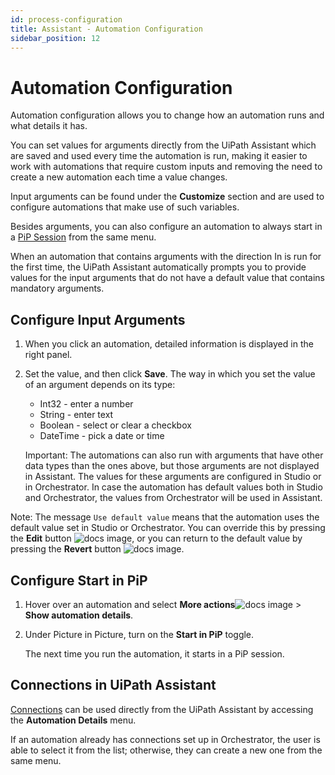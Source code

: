 ```yaml
---
id: process-configuration
title: Assistant - Automation Configuration
sidebar_position: 12
---
```

# Automation Configuration

Automation configuration allows you to change how an automation runs and what details it has.

You can set values for arguments directly from the UiPath Assistant which are saved and used every time the automation is
run, making it easier to work with automations that require custom inputs and removing the need to create a new automation
each time a value changes.

Input arguments can be found under the **Customize** section and are used to configure automations that make use of such variables.

Besides arguments, you can also configure an automation to always start in a [PiP Session](/assistant/standalone/latest/user-guide/picture-in-picture) from the same menu.

When an automation that contains arguments with the direction In is run for the first time, the UiPath Assistant automatically
prompts you to provide values for the input arguments that do not have a default value that contains mandatory arguments.

## Configure Input Arguments

1. When you click an automation, detailed information is displayed in the right panel.
2. Set the value, and then click **Save**. The way in which you set the value of an argument depends on its type:
   * Int32 - enter a number
   * String - enter text
   * Boolean - select or clear a checkbox
   * DateTime - pick a date or time

   Important: The automations can also run with arguments that have other data types than the ones above, but those arguments are not displayed
   in Assistant. The values for these arguments are configured in Studio or in Orchestrator. In case the automation has default
   values both in Studio and Orchestrator, the values from Orchestrator will be used in Assistant.

Note: The message `Use default value` means that the automation uses the default value set in Studio or Orchestrator. You can override this by pressing the **Edit** button ![docs image](https://docs.uipath.com/api/binary/assistant/2/511475/252826), or you can return to the default value by pressing the **Revert** button ![docs image](https://docs.uipath.com/api/binary/assistant/2/511475/252830).

## Configure Start in PiP

1. Hover over an automation and select **More actions**![docs image](https://docs.uipath.com/api/binary/assistant/2/511475/253243) > **Show automation details**.
2. Under Picture in Picture, turn on the **Start in PiP** toggle.

   The next time you run the automation, it starts in a PiP session.

## Connections in UiPath Assistant

[Connections](/integration-service/automation-cloud/latest/user-guide/connectors) can be used directly from the UiPath Assistant by accessing the **Automation Details** menu.

If an automation already has connections set up in Orchestrator, the user is able to select it from the list; otherwise, they
can create a new one from the same menu.